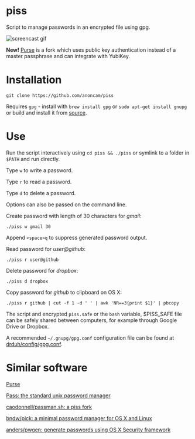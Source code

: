 # piss

Script to manage passwords in an encrypted file using gpg.

![screencast gif](https://i.imgur.com/sQoF3VN.gif)

**New!** [Purse](https://github.com/drduh/Purse) is a fork which uses public key authentication instead of a master passphrase and can integrate with YubiKey.

# Installation

    git clone https://github.com/anoncam/piss
    
Requires `gpg` - install with `brew install gpg` or `sudo apt-get install gnupg` or build and install it from [source](https://www.gnupg.org/download/index.html).

# Use

Run the script interactively using `cd piss && ./piss` or symlink to a folder in `$PATH` and run directly.

Type `w` to write a password.

Type `r` to read a password.

Type `d` to delete a password.

Options can also be passed on the command line.

Create password with length of 30 characters for *gmail*:

    ./piss w gmail 30

Append `<space>q` to suppress generated password output.

Read password for *user@github*:

    ./piss r user@github

Delete password for *dropbox*:

    ./piss d dropbox

Copy password for *github* to clipboard on OS X:

    ./piss r github | cut -f 1 -d ' ' | awk 'NR==3{print $1}' | pbcopy

The script and encrypted `piss.safe` or the `bash` variable, $PISS_SAFE file can be safely shared between computers, for example through Google Drive or Dropbox.

A recommended `~/.gnupg/gpg.conf` configuration file can be found at [drduh/config/gpg.conf](https://github.com/drduh/config/blob/master/gpg.conf).

# Similar software

[Purse](https://github.com/drduh/Purse)

[Pass: the standard unix password manager](http://www.passwordstore.org/)

[caodonnell/passman.sh: a piss fork](https://github.com/caodonnell/passman.sh)

[bndw/pick: a minimal password manager for OS X and Linux](https://github.com/bndw/pick)

[anders/pwgen: generate passwords using OS X Security framework](https://github.com/anders/pwgen)
